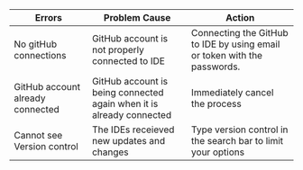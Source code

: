| Errors | Problem Cause | Action |
| -------- | -------- | -------- |
|No gitHub connections | GitHub account is not properly connected to IDE | Connecting the GitHub to IDE by using email or token with the passwords. |
|GitHub account already connected | GitHub account is being connected again when it is already connected  | Immediately cancel the process |
|Cannot see Version control | The IDEs receieved new updates and changes | Type version control in the search bar to limit your options  |
